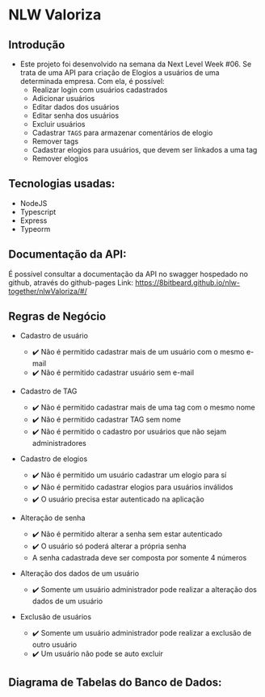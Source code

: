 # NLW Valoriza

## Introdução

- Este projeto foi desenvolvido na semana da Next Level Week #06. Se trata de uma API para criação de Elogios a usuários de uma determinada empresa. Com ela, é possível:
  - Realizar login com usuários cadastrados
  - Adicionar usuários
  - Editar dados dos usuários
  - Editar senha dos usuários
  - Excluir usuários
  - Cadastrar `TAGS` para armazenar comentários de elogio
  - Remover tags
  - Cadastrar elogios para usuários, que devem ser linkados a uma tag
  - Remover elogios

## Tecnologias usadas:
- NodeJS
- Typescript
- Express
- Typeorm

## Documentação da API:

É possível consultar a documentação da API no swagger hospedado no github, através do github-pages
Link: https://8bitbeard.github.io/nlw-together/nlwValoriza/#/

## Regras de Negócio

- Cadastro de usuário
  - :heavy_check_mark: Não é permitido cadastrar mais de um usuário com o mesmo e-mail
  - :heavy_check_mark: Não é permitido cadastrar usuário sem e-mail

- Cadastro de TAG
  - :heavy_check_mark: Não é permitido cadastrar mais de uma tag com o mesmo nome
  - :heavy_check_mark: Não é permitido cadastrar TAG sem nome
  - :heavy_check_mark: Não é permitido o cadastro por usuários que não sejam administradores

- Cadastro de elogios
  - :heavy_check_mark: Não é permitido um usuário cadastrar um elogio para sí
  - :heavy_check_mark: Não é permitido cadastrar elogios para usuários inválidos
  - :heavy_check_mark: O usuário precisa estar autenticado na aplicação

- Alteração de senha
  - :heavy_check_mark: Não é permitido alterar a senha sem estar autenticado
  - :heavy_check_mark: O usuário só poderá alterar a própria senha
  - A senha cadastrada deve ser composta por somente 4 números

- Alteração dos dados de um usuário
  - :heavy_check_mark: Somente um usuário administrador pode realizar a alteração dos dados de um usuário

- Exclusão de usuários
  - :heavy_check_mark: Somente um usuário administrador pode realizar a exclusão de outro usuário
  - :heavy_check_mark: Um usuário não pode se auto excluir


## Diagrama de Tabelas do Banco de Dados:


##
